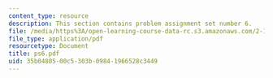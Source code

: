 ```yaml
---
content_type: resource
description: This section contains problem assignment set number 6.
file: /media/https%3A/open-learning-course-data-rc.s3.amazonaws.com/2-12-introduction-to-robotics-fall-2005/35b0480500c5303b09841966528c3449_ps6.pdf
file_type: application/pdf
resourcetype: Document
title: ps6.pdf
uid: 35b04805-00c5-303b-0984-1966528c3449
---
```

